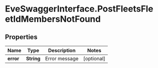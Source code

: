# EveSwaggerInterface.PostFleetsFleetIdMembersNotFound

## Properties
Name | Type | Description | Notes
------------ | ------------- | ------------- | -------------
**error** | **String** | Error message | [optional] 


